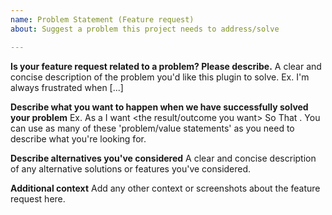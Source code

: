 ```yaml
---
name: Problem Statement (Feature request)
about: Suggest a problem this project needs to address/solve

---
```


**Is your feature request related to a problem? Please describe.**
A clear and concise description of the problem you'd like this plugin to solve.  Ex. I'm always frustrated when [...]

**Describe what you want to happen when we have successfully solved your problem**
Ex. As a <type of role you have when solving this problem> I want <the result/outcome you want> So That <the value the outcome provides for you>. You can use as many of these 'problem/value statements' as you need to describe what you're looking for. 

**Describe alternatives you've considered**
A clear and concise description of any alternative solutions or features you've considered.

**Additional context**
Add any other context or screenshots about the feature request here.

